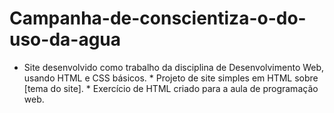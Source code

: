 # Campanha-de-conscientiza-o-do-uso-da-agua
* Site desenvolvido como trabalho da disciplina de Desenvolvimento Web, usando HTML e CSS básicos.  * Projeto de site simples em HTML sobre [tema do site].  * Exercício de HTML criado para a aula de programação web.
